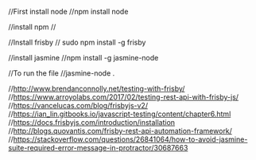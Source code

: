 //First install node
	//npm install node

//install npm
	//

//Install frisby
	// sudo npm install -g frisby

//install jasmine
	//npm install -g jasmine-node

//To run the file
//jasmine-node .


 //http://www.brendanconnolly.net/testing-with-frisby/
 //https://www.arroyolabs.com/2017/02/testing-rest-api-with-frisby-js/
 //https://vancelucas.com/blog/frisbyjs-v2/
 //https://ian_lin.gitbooks.io/javascript-testing/content/chapter6.html
 //https://docs.frisbyjs.com/introduction/installation
 //http://blogs.quovantis.com/frisby-rest-api-automation-framework/
 //https://stackoverflow.com/questions/26841064/how-to-avoid-jasmine-suite-required-error-message-in-protractor/30687663